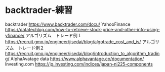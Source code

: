 # backtrader-練習
backtrader                 https://www.backtrader.com/docu/
YahooFinance               https://datatechlog.com/how-to-retrieve-stock-price-and-other-info-using-yfinance/
アルゴリズム　トレード例１　https://recruit.gmo.jp/engineer/jisedai/blog/algotrade_cost_and_is/
アルゴリズム　トレード例２　https://recruit.gmo.jp/engineer/jisedai/blog/introduction_to_algorithm_trading/
AlphaAvatage data          https://www.alphavantage.co/documentation/
Investing.com              https://jp.investing.com/indices/japan-ni225-components
